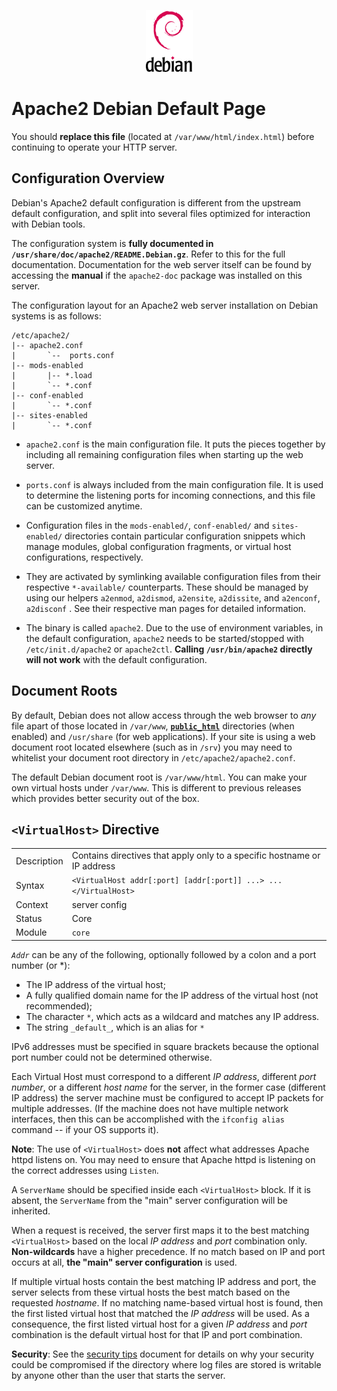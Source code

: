 <p align="center">
    <img src="openlogo-75.png" alt="Debian Logo">
</p>

# Apache2 Debian Default Page

You should __replace this file__ (located at `/var/www/html/index.html`) before continuing to operate your HTTP server.

## Configuration Overview

Debian's Apache2 default configuration is different from the upstream default configuration, and split into several files optimized for interaction with Debian tools.

The configuration system is __fully documented in `/usr/share/doc/apache2/README.Debian.gz`__. Refer to this for the full documentation. Documentation for the web server itself can be found by accessing the __manual__ if the `apache2-doc` package was installed on this server.

The configuration layout for an Apache2 web server installation on Debian systems is as follows:

    /etc/apache2/
    |-- apache2.conf
    |       `--  ports.conf
    |-- mods-enabled
    |       |-- *.load
    |       `-- *.conf
    |-- conf-enabled
    |       `-- *.conf
    |-- sites-enabled
    |       `-- *.conf


- `apache2.conf` is the main configuration file. It puts the pieces together by including all remaining configuration files when starting up the web server.

- `ports.conf` is always included from the main configuration file. It is used to determine the listening ports for incoming connections, and this file can be customized anytime.

- Configuration files in the `mods-enabled/`, `conf-enabled/` and `sites-enabled/` directories contain particular configuration snippets which manage modules, global configuration fragments, or virtual host configurations, respectively.

- They are activated by symlinking available configuration files from their respective `*-available/` counterparts. These should be managed by using our helpers `a2enmod`, `a2dismod`, `a2ensite`, `a2dissite`, and `a2enconf`, `a2disconf` . See their respective man pages for detailed information.

- The binary is called `apache2`. Due to the use of environment variables, in the default configuration, `apache2` needs to be started/stopped with `/etc/init.d/apache2` or `apache2ctl`. __Calling `/usr/bin/apache2` directly will not work__ with the default configuration.

## Document Roots

By default, Debian does not allow access through the web browser to _any_ file apart of those located in `/var/www`, [__`public_html`__](https://httpd.apache.org/docs/2.4/mod/mod_userdir.html) directories (when enabled) and `/usr/share` (for web applications). If your site is using a web document root located elsewhere (such as in `/srv`) you may need to whitelist your document root directory in `/etc/apache2/apache2.conf`.

The default Debian document root is `/var/www/html`. You can make your own virtual hosts under `/var/www`. This is different to previous releases which provides better security out of the box.

## `<VirtualHost>` Directive

|  |  |
| --- | --- |
| Description | Contains directives that apply only to a specific hostname or IP address |
| Syntax | `<VirtualHost addr[:port] [addr[:port]] ...> ... </VirtualHost> ` |
| Context | server config |
| Status | Core |
| Module | `core` |

_`Addr`_ can be any of the following, optionally followed by a colon and a port number (or *):

- The IP address of the virtual host;
- A fully qualified domain name for the IP address of the virtual host (not recommended);
- The character `*`, which acts as a wildcard and matches any IP address.
- The string `_default_`, which is an alias for `*`

IPv6 addresses must be specified in square brackets because the optional port number could not be determined otherwise.

Each Virtual Host must correspond to a different _IP address_, different _port number_, or a different _host name_ for the server, in the former case (different IP address) the server machine must be configured to accept IP packets for multiple addresses. (If the machine does not have multiple network interfaces, then this can be accomplished with the `ifconfig alias` command -- if your OS supports it).

__Note__: The use of `<VirtualHost>` does __not__ affect what addresses Apache httpd listens on. You may need to ensure that Apache httpd is listening on the correct addresses using `Listen`.

A `ServerName` should be specified inside each `<VirtualHost>` block. If it is absent, the `ServerName` from the "main" server configuration will be inherited.

When a request is received, the server first maps it to the best matching `<VirtualHost>` based on the local _IP address_ and _port_ combination only. __Non-wildcards__ have a higher precedence. If no match based on IP and port occurs at all, __the "main" server configuration__ is used.

If multiple virtual hosts contain the best matching IP address and port, the server selects from these virtual hosts the best match based on the requested _hostname_. If no matching name-based virtual host is found, then the first listed virtual host that matched the _IP address_ will be used. As a consequence, the first listed virtual host for a given _IP address_ and _port_ combination is the default virtual host for that IP and port combination.

__Security__: See the [security tips](https://httpd.apache.org/docs/current/misc/security_tips.html) document for details on why your security could be compromised if the directory where log files are stored is writable by anyone other than the user that starts the server.
